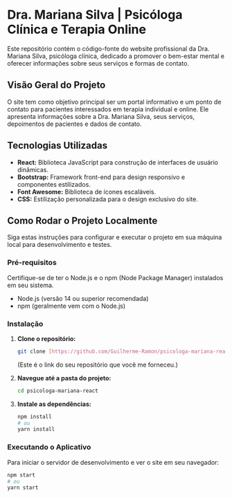 # Dra. Mariana Silva | Psicóloga Clínica e Terapia Online

Este repositório contém o código-fonte do website profissional da Dra. Mariana Silva, psicóloga clínica, dedicado a promover o bem-estar mental e oferecer informações sobre seus serviços e formas de contato.

## Visão Geral do Projeto

O site tem como objetivo principal ser um portal informativo e um ponto de contato para pacientes interessados em terapia individual e online. Ele apresenta informações sobre a Dra. Mariana Silva, seus serviços, depoimentos de pacientes e dados de contato.

## Tecnologias Utilizadas

* **React:** Biblioteca JavaScript para construção de interfaces de usuário dinâmicas.
* **Bootstrap:** Framework front-end para design responsivo e componentes estilizados.
* **Font Awesome:** Biblioteca de ícones escaláveis.
* **CSS:** Estilização personalizada para o design exclusivo do site.

## Como Rodar o Projeto Localmente

Siga estas instruções para configurar e executar o projeto em sua máquina local para desenvolvimento e testes.

### Pré-requisitos

Certifique-se de ter o Node.js e o npm (Node Package Manager) instalados em seu sistema.

* Node.js (versão 14 ou superior recomendada)
* npm (geralmente vem com o Node.js)

### Instalação

1.  **Clone o repositório:**
    ```bash
    git clone [https://github.com/Guilherme-Ramon/psicologa-mariana-react.git](https://github.com/Guilherme-Ramon/psicologa-mariana-react.git)
    ```
    (Este é o link do seu repositório que você me forneceu.)

2.  **Navegue até a pasta do projeto:**
    ```bash
    cd psicologa-mariana-react
    ```

3.  **Instale as dependências:**
    ```bash
    npm install
    # ou
    yarn install
    ```

### Executando o Aplicativo

Para iniciar o servidor de desenvolvimento e ver o site em seu navegador:

```bash
npm start
# ou
yarn start
